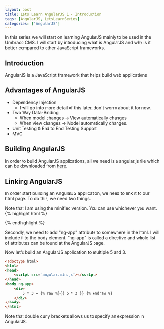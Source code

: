 ```yaml
---
layout: post
title: Lets Learn AngularJS 1 - Introduction
tags: [AngularJS, LetsLearnSeries]
categories: ['AngularJS']
---
```


In this series we will start on learning AngularJS mainly to be used in the
Umbraco CMS. I will start by introducing what is AngularJS and why is it
better compared to other JavaScript frameworks.

## Introduction

AngularJS is a JavaScript framework that helps build web applications

## Advantages of AngularJS

- Dependency Injection
    - I will go into more detail of this later, don't worry about it for now.
- Two Way Data-Binding
  - When model changes -> View automatically changes
  - When view changes -> Model automatically changes.
- Unit Testing & End to End Testing Support
- MVC

## Building AngularJS
In order to build AngularJS applications, all we need is a angular.js file which
can be downloaded from [here](https://angularjs.org/).

## Linking AngularJS
In order start building an AngularJS application, we need to link it to our html
page. To do this, we need two things.

Note that I am using the minified version. You can use whichever you want.
{% highlight html %}
<script src="angular.min.js"></script>
{% endhighlight %}

Secondly, we need to add "ng-app" attribute to somewhere in the html. I will
include it to the body element. "ng-app" is called a directive and whole list of
attributes can be found at the AngularJS page.


Now let's build an AngularJS application to multiple 5 and 3.

```html
<!doctype html>
<html>
<head>
    <script src="angular.min.js"></script>
</head>
<body ng-app>
    <div>
        5 * 3 = {% raw %}{{ 5 * 3 }} {% endraw %}
    </div>
</body>
</html>
```

Note that double curly brackets allows us to specify an expression in AngularJS.
